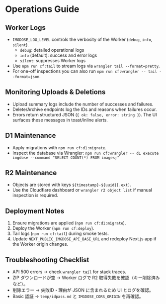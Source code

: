 ﻿# Operations Guide

## Worker Logs

- `IMGDOSE_LOG_LEVEL` controls the verbosity of the Worker (`debug`, `info`, `silent`).
  - `debug`: detailed operational logs
  - `info` (default): success and error logs
  - `silent`: suppresses Worker logs
- Use `npm run cf:tail` to stream logs via `wrangler tail --format=pretty`.
- For one-off inspections you can also run `npm run cf:wrangler -- tail --format=json`.

## Monitoring Uploads & Deletions

- Upload summary logs include the number of successes and failures.
- Delete/Archive endpoints log the IDs and reasons when failures occur.
- Errors return structured JSON (`{ ok: false, error: string }`). The UI surfaces these messages in toast/inline alerts.

## D1 Maintenance

- Apply migrations with `npm run cf:d1:migrate`.
- Inspect the database via Wrangler: `npm run cf:wrangler -- d1 execute imgdose --command "SELECT COUNT(*) FROM images;"`

## R2 Maintenance

- Objects are stored with keys `${timestamp}-${uuid}[.ext]`.
- Use the Cloudflare dashboard or `wrangler r2 object list` if manual inspection is required.

## Deployment Notes

1. Ensure migrations are applied (`npm run cf:d1:migrate`).
2. Deploy the Worker (`npm run cf:deploy`).
3. Tail logs (`npm run cf:tail`) during smoke tests.
4. Update `NEXT_PUBLIC_IMGDOSE_API_BASE_URL` and redeploy Next.js app if the Worker origin changes.

## Troubleshooting Checklist

- API 500 errors → check `wrangler tail` for stack traces.
- ZIP ダウンロードが空 → Worker ログで R2 取得失敗を確認（キー削除済みなど）。
- 削除エラー → 失敗ID・理由が JSON に含まれるため UI とログを確認。
- Basic 認証 → `temp/idpass.md` と `IMGDOSE_CORS_ORIGIN` を再確認。
